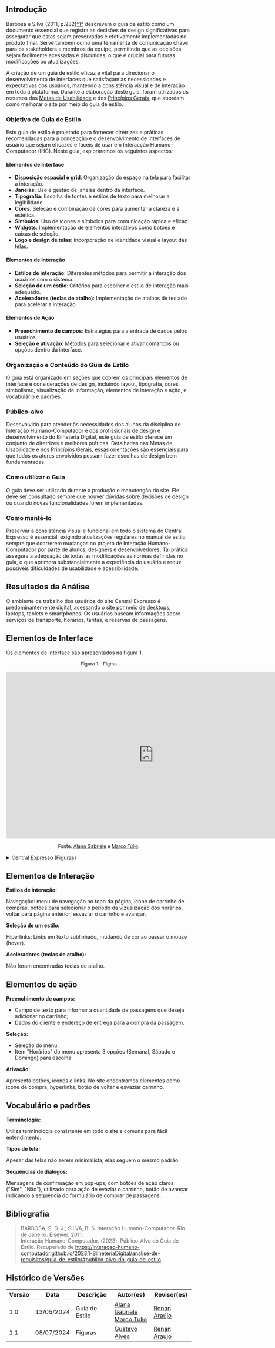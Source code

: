 ## Introdução

Barbosa e Silva (2011, p.282)<a id="anchor_1" href="#REF1">^1^</a> descrevem o guia de estilo como um documento essencial que registra as decisões de design significativas para assegurar que estas sejam preservadas e efetivamente implementadas no produto final. Serve também como uma ferramenta de comunicação chave para os stakeholders e membros da equipe, permitindo que as decisões sejam facilmente acessadas e discutidas, o que é crucial para futuras modificações ou atualizações.

A criação de um guia de estilo eficaz é vital para direcionar o desenvolvimento de interfaces que satisfaçam as necessidades e expectativas dos usuários, mantendo a consistência visual e de interação em toda a plataforma. Durante a elaboração deste guia, foram utilizados os recursos das [Metas de Usabilidade]() e dos [Princípios Gerais](), que abordam como melhorar o site por meio do guia de estilo.

### Objetivo do Guia de Estilo

Este guia de estilo é projetado para fornecer diretrizes e práticas recomendadas para a concepção e o desenvolvimento de interfaces de usuário que sejam eficazes e fáceis de usar em Interacção Humano-Computador (IHC). Neste guia, exploraremos os seguintes aspectos:

#### Elementos de Interface
- **Disposição espacial e grid**: Organização do espaço na tela para facilitar a interação.
- **Janelas**: Uso e gestão de janelas dentro da interface.
- **Tipografia**: Escolha de fontes e estilos de texto para melhorar a legibilidade.
- **Cores**: Seleção e combinação de cores para aumentar a clareza e a estética.
- **Símbolos**: Uso de ícones e símbolos para comunicação rápida e eficaz.
- **Widgets**: Implementação de elementos interativos como botões e caixas de seleção.
- **Logo e design de telas**: Incorporação de identidade visual e layout das telas.

#### Elementos de Interação
- **Estilos de interação**: Diferentes métodos para permitir a interação dos usuários com o sistema.
- **Seleção de um estilo**: Critérios para escolher o estilo de interação mais adequado.
- **Aceleradores (teclas de atalho)**: Implementação de atalhos de teclado para acelerar a interação.

#### Elementos de Ação
- **Preenchimento de campos**: Estratégias para a entrada de dados pelos usuários.
- **Seleção e ativação**: Métodos para selecionar e ativar comandos ou opções dentro da interface.

### Organização e Conteúdo do Guia de Estilo

O guia está organizado em seções que cobrem os principais elementos de interface e considerações de design, incluindo layout, tipografia, cores, simbolismo, visualização de informação, elementos de interação e ação, e vocabulário e padrões.

### Público-alvo

Desenvolvido para atender às necessidades dos alunos da disciplina de Interação Humano-Computador e dos profissionais de design e desenvolvimento do Bilheteria Digital, este guia de estilo oferece um conjunto de diretrizes e melhores práticas. Detalhadas nas Metas de Usabilidade e nos Princípios Gerais, essas orientações são essenciais para que todos os atores envolvidos possam fazer escolhas de design bem fundamentadas.

### Como utilizar o Guia

O guia deve ser utilizado durante a produção e manutenção do site. Ele deve ser consultado sempre que houver dúvidas sobre decisões de design ou quando novas funcionalidades forem implementadas.

### Como mantê-lo

Preservar a consistência visual e funcional em todo o sistema do Central Expresso é essencial, exigindo atualizações regulares no manual de estilo sempre que ocorrerem mudanças no projeto de Interação Humano-Computador por parte de alunos, designers e desenvolvedores. Tal prática assegura a adequação de todas as modificações às normas definidas no guia, o que aprimora substancialmente a experiência do usuário e reduz possíveis dificuldades de usabilidade e acessibilidade.

## Resultados da Análise

O ambiente de trabalho dos usuários do site Central Expresso é predominantemente digital, acessando o site por meio de desktops, laptops, tablets e smartphones. Os usuários buscam informações sobre serviços de transporte, horários, tarifas, e reservas de passagens.

## Elementos de Interface

Os elementos de interface são apresentados na figura 1.
<font size="2"><p style="text-align: center"> Figura 1 - Figma </p></font>

<iframe style="border: 1px solid rgba(0, 0, 0, 0.1);" width="800" height="450" src="https://www.figma.com/embed?embed_host=share&url=https%3A%2F%2Fwww.figma.com%2Fdesign%2F5GleYtH5j0tZ9VGLaT7jtU%2FCentral-Expresso%3Fnode-id%3D0%253A1%26t%3DeATVP7qRllh0mWQg-1" allowfullscreen></iframe>

<font size="2"><p style="text-align: center"> Fonte: [Alana Gabriele](https://github.com/alanagabriele) e [Marco Túlio](https://github.com/MarcoTulioSoares).</p></font>

<details>
    <summary>Central Expresso (Figuras)</summary>
    Nas figuras 2, 3, 4, 5, 6, 7, 8 e 9 estão os elementos de interface
    <font size="2"><p style="text-align: center"> Figura 2 - Cores </font>
    <img src="../Cores.png">
    <font size="2"><p style="text-align: center">Fonte: <a href=""> Gustavo Alves </a></p></font> 
    <font size="2"><p style="text-align: center"> Figura 3 - Ícones </font><br>
    <img src="../icones.png">
    <font size="2"><p style="text-align: center">Fonte: <a href=""> Gustavo Alves </a></p></font>
    <font size="2"><p style="text-align: center"> Figura 4 - Logo </font><br>
    <img src="../logo.png">
    <font size="2"><p style="text-align: center">Fonte: <a href=""> Gustavo Alves </a></p></font>
    <font size="2"><p style="text-align: center"> Figura 5 - Tipografia </font><br>
    <img src="../Tipografia.png">
    <font size="2"><p style="text-align: center">Fonte: <a href=""> Gustavo Alves </a></p></font>
    <font size="2"><p style="text-align: center"> Figura 6 - Grid do Sistema </font><br>
    <img src="../grid_sistema.png">
    <font size="2"><p style="text-align: center">Fonte: <a href=""> Gustavo Alves </a></p></font>
    <font size="2"><p style="text-align: center"> Figura 7 - Tela 1 </font><br>
    <img src="../Tela1.png">
    <font size="2"><p style="text-align: center">Fonte: <a href=""> Gustavo Alves </a></p></font>
    <font size="2"><p style="text-align: center"> Figura 8 - Tela 2 </font><br>
    <img src="../Tela2.png">
    <font size="2"><p style="text-align: center">Fonte: <a href=""> Gustavo Alves </a></p></font>
    <font size="2"><p style="text-align: center"> Figura 9 - Tela 3 </font><br>
    <img src="../Tela3.png">
    <font size="2"><p style="text-align: center">Fonte: <a href=""> Gustavo Alves </a></p></font>
</details>

## Elementos de Interação

**Estilos de interação:**

Navegação: menu de navegação no topo da página, ícone de carrinho de compras, botões para selecionar o período da vizualização dos horários, voltar para página anterior, esvaziar o carrinho e avançar.

**Seleção de um estilo:**

Hiperlinks: Links em texto sublinhado, mudando de cor ao passar o mouse (hover).

**Aceleradores (teclas de atalho):**

Não foram encontradas teclas de atalho.

## Elementos de ação

**Preenchimento de campos:**

- Campo de texto para informar a quantidade de passagens que deseja adicionar no carrinho;
- Dados do cliente e endereço de entrega para a compra da passagem.

**Seleção:**

- Seleção do menu;
- Item "Horários" do menu apresenta 3 opções (Semanal, Sábado e Domingo) para escolha.

**Ativação:**

Apresenta botões, ícones e links. No site encontramos elementos como ícone de compra, hyperlinks, botão de voltar e esvaziar carrinho.

## Vocabulário e padrões

**Terminologia:**

Utiliza terminologia consistente em todo o site e comuns para fácil entendimento.

**Tipos de tela:**

Apesar das telas não serem minimalista, elas seguem o mesmo padrão.

**Sequências de diálogos:**

Mensagens de confirmação em pop-ups, com botões de ação claros ("Sim", "Não"), utilizado para ação de evaziar o carrinho, botão de avançar indicando a sequência do formulário de comprar de passagens.

## Bibliografia

> BARBOSA, S. D. J.; SILVA, B. S. Interação Humano-Computador. Rio de Janeiro: Elsevier, 2011. <br>
>Interação Humano-Computador. (2023). Público-Alvo do Guia de Estilo. Recuperado de https://interacao-humano-computador.github.io/2023.1-BilheteriaDigital/analise-de-requisitos/guia-de-estilo/#publico-alvo-do-guia-de-estilo
## Histórico de Versões

| Versão |    Data    | Descrição      | Autor(es)                                                                                                   | Revisor(es)                                  |
| ------ | :--------: | -------------- | ----------------------------------------------------------------------------------------------------------- | -------------------------------------------- |
| 1.0    | 13/05/2024 | Guia de Estilo | [Alana Gabriele](https://github.com/alanagabriele/) <br> [Marco Túlio](https://github.com/MarcoTulioSoares) | [Renan Araújo](https://github.com/renantfm4) |
| 1.1    | 08/07/2024 | Figuras | [Gustavo Alves](https://github.com/gustaallves)  | [Renan Araújo](https://github.com/renantfm4)  |
